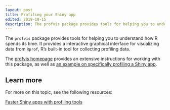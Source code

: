 ```yaml
---
layout: post
title: Profiling your Shiny app
edited: 2019-10-15
description: The profvis package provides tools for helping you to understand how R spends its time. It provides a interactive graphical interface for visualizing data from Rprof, R’s built-in tool for collecting profiling data.
---
```


The `profvis` package provides tools for helping you to understand how R spends its time. It provides a interactive graphical interface for visualizing data from `Rprof`, R’s built-in tool for collecting profiling data.

The [profvis homepage](https://r-lib.github.io/profvis/) provides an extensive instructions for working with this package, as well as [an example on specifically profiling a Shiny app](https://r-lib.github.io/profvis/examples.html#example-3---profiling-a-shiny-application).

## Learn more

For more on this topic, see the following resources:

[<i class="fas fa-play-circle fa-lg" aria-hidden="true"></i> Faster Shiny apps with profiling tools](https://resources.rstudio.com/shiny-developer-conference/shinydevcon-profiling-winstonchang-1080p)
